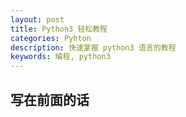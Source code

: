 ```yaml
---
layout: post
title: Python3 轻松教程
categories: Pyhton
description: 快速掌握 python3 语言的教程
keywords: 编程, python3
---
```


## 写在前面的话
